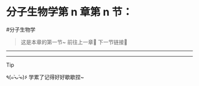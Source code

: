 # 分子生物学第 n 章第 n 节：
#分子生物学 

> 这是本章的第一节~
> 前往上一章🚀 
> 下一节链接🔗

---

---
> [!TIP]
> ٩(๑˃̵ᴗ˂̵๑)۶ 学累了记得好好歇歇捏~
